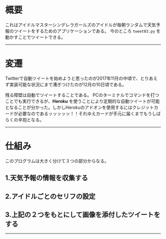 # 概要

これはアイドルマスターシンデレラガールズのアイドルが毎朝ランダムで天気予報のツイートをするためのアプリケーションである。
今のところ `tweet03.py` を動かすことでツイートできる。

---

# 変遷
Twitterで自動ツイートを始めようと思ったのが2017年11月の中頃で、とりあえず実装可能な状況にまで漕ぎつけたのが12月の10日頃である。

残る障壁は自動でツイートすることである。
PCのターミナルでコマンドを打つことでも実行できるが、**Heroku** を使うことにより定期的な自動ツイートが可能となることが分かった。しかしHerokuのアドオンを使用するにはクレジットカードが必要なのであるッッッッッ！！それゆえカードが手元に届くまでもうしばらくの辛抱となる。

------
# 仕組み
このプログラムは大きく分けて３つの部分からなる。

## 1.天気予報の情報を収集する

## 2.アイドルごとのセリフの設定

## 3.上記の２つをもとにして画像を添付したツイートをする

---
